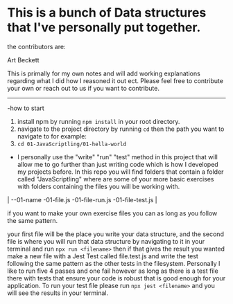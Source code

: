 # This is a bunch of Data structures that I've personally put together.

the contributors are:

Art Beckett

This is primally for my own notes and will add working explanations regarding what I did how I reasoned it out ect. Please feel free to contribute your own or reach out to us if you want to contribute.

---

-how to start

1. install npm by running `npm install` in your root directory.
2. navigate to the project directory by running `cd` then the path you want to navigate to for example:
3. `cd 01-JavaScriptling/01-hella-world`

- I personally use the "write" "run" "test" method in this project that will allow me to go further than just writing code which is how I developed my projects before. In this repo you will find folders that contain a folder called "JavaScriptling" where are some of your more basic exercises with folders containing the files you will be working with.

|
--01-name
-01-file.js
-01-file-run.js
-01-file-test.js
|

if you want to make your own exercise files you can as long as you follow the same pattern.

your first file will be the place you write your data structure, and
the second file is where you will run that data structure by navigating to it in your terminal and run `npx run <filename>` then if that gives the result you wanted make a new file with a Jest Test called file.test.js and write the test following the same pattern as the other tests in the filesystem. Personally I like to run five 4 passes and one fail however as long as there is a test file there with tests that ensure your code is robust that is good enough for your application. To run your test file please run `npx jest <filename>` and you will see the results in your terminal.
